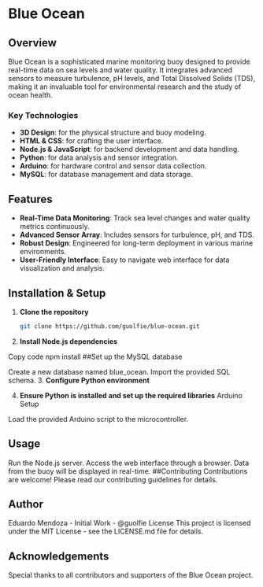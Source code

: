 # Blue Ocean

## Overview
Blue Ocean is a sophisticated marine monitoring buoy designed to provide real-time data on sea levels and water quality. It integrates advanced sensors to measure turbulence, pH levels, and Total Dissolved Solids (TDS), making it an invaluable tool for environmental research and the study of ocean health.

### Key Technologies
- **3D Design**: for the physical structure and buoy modeling.
- **HTML & CSS**: for crafting the user interface.
- **Node.js & JavaScript**: for backend development and data handling.
- **Python**: for data analysis and sensor integration.
- **Arduino**: for hardware control and sensor data collection.
- **MySQL**: for database management and data storage.

## Features
- **Real-Time Data Monitoring**: Track sea level changes and water quality metrics continuously.
- **Advanced Sensor Array**: Includes sensors for turbulence, pH, and TDS.
- **Robust Design**: Engineered for long-term deployment in various marine environments.
- **User-Friendly Interface**: Easy to navigate web interface for data visualization and analysis.

## Installation & Setup
1. **Clone the repository**
   ```sh
   git clone https://github.com/guolfie/blue-ocean.git
2. **Install Node.js dependencies**

Copy code
npm install
##Set up the MySQL database

Create a new database named blue_ocean.
Import the provided SQL schema.
3. **Configure Python environment**

4. **Ensure Python is installed and set up the required libraries**
Arduino Setup

Load the provided Arduino script to the microcontroller.
## Usage
Run the Node.js server.
Access the web interface through a browser.
Data from the buoy will be displayed in real-time.
##Contributing
Contributions are welcome! Please read our contributing guidelines for details.

## Author
Eduardo Mendoza - Initial Work - @guolfie
License
This project is licensed under the MIT License - see the LICENSE.md file for details.

## Acknowledgements
Special thanks to all contributors and supporters of the Blue Ocean project.
